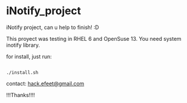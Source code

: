 # iNotify_project
iNotify project, can u help to finish! :D

This proyect was testing in RHEL 6 and OpenSuse 13.
You need system inotify library.

for install, just run:

<code>
./install.sh
</code>


contact: hack.efeet@gmail.com

!!!Thanks!!!!
